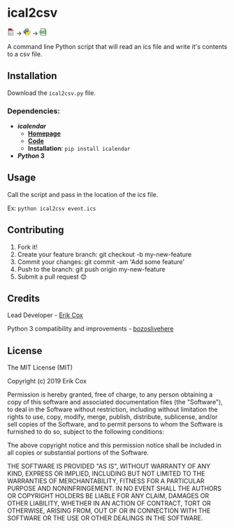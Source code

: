 # ical2csv

![alt text](images/ics.png) → ![alt text](images/python.png) → ![alt text](images/csv.png) 

A command line Python script that will read an ics file and write it's contents to a csv file.

## Installation
Download the `ical2csv.py` file.

### Dependencies:
* ***icalendar***
	*  [**Homepage**](http://icalendar.readthedocs.org/)
	*  [**Code**](http://github.com/collective/icalendar)
    * **Installation**: `pip install icalendar`
* ***Python* 3**

## Usage

Call the script and pass in the location of the ics file.

Ex: `python ical2csv event.ics`

## Contributing

1. Fork it!
2. Create your feature branch: git checkout -b my-new-feature
3. Commit your changes: git commit -am 'Add some feature'
4. Push to the branch: git push origin my-new-feature
5. Submit a pull request 😊

## Credits

Lead Developer - [Erik Cox]([https://github.com/erikcox/](https://github.com/erikcox/))

Python 3 compatibility and improvements - [bozoslivehere]([https://github.com/bozoslivehere/])

## License

The MIT License (MIT)

Copyright (c) 2019 Erik Cox

Permission is hereby granted, free of charge, to any person obtaining a copy of this software and associated documentation files (the "Software"), to deal in the Software without restriction, including without limitation the rights to use, copy, modify, merge, publish, distribute, sublicense, and/or sell copies of the Software, and to permit persons to whom the Software is furnished to do so, subject to the following conditions:

The above copyright notice and this permission notice shall be included in all copies or substantial portions of the Software.

THE SOFTWARE IS PROVIDED "AS IS", WITHOUT WARRANTY OF ANY KIND, EXPRESS OR IMPLIED, INCLUDING BUT NOT LIMITED TO THE WARRANTIES OF MERCHANTABILITY, FITNESS FOR A PARTICULAR PURPOSE AND NONINFRINGEMENT. IN NO EVENT SHALL THE AUTHORS OR COPYRIGHT HOLDERS BE LIABLE FOR ANY CLAIM, DAMAGES OR OTHER LIABILITY, WHETHER IN AN ACTION OF CONTRACT, TORT OR OTHERWISE, ARISING FROM, OUT OF OR IN CONNECTION WITH THE SOFTWARE OR THE USE OR OTHER DEALINGS IN THE SOFTWARE.
